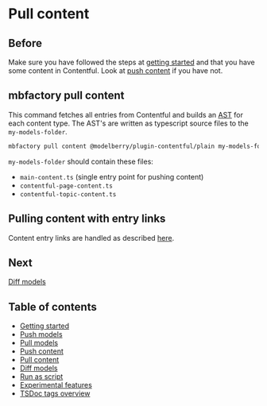 # Pull content

## Before

Make sure you have followed the steps at [getting started](./getting-started.md)
and that you have some content in Contentful. Look at [push
content](./push-models.md) if you have not.

## mbfactory pull content

This command fetches all entries from Contentful and builds an
[AST](https://en.wikipedia.org/wiki/Abstract_syntax_tree) for each content type.
The AST's are written as typescript source files to the `my-models-folder`.

```bash
mbfactory pull content @modelberry/plugin-contentful/plain my-models-folder
```

`my-models-folder` should contain these files:

- `main-content.ts` (single entry point for pushing content)
- `contentful-page-content.ts`
- `contentful-topic-content.ts`

## Pulling content with entry links

Content entry links are handled as described [here](https://github.com/modelberry/factory/blob/main/packages/plugin-contentful/src/commands/pull-content/README.md).

## Next

[Diff models](./diff-models.md)

## Table of contents

- [Getting started](./getting-started.md)
- [Push models](./push-models.md)
- [Pull models](./pull-models.md)
- [Push content](./push-content.md)
- [Pull content](./pull-content.md)
- [Diff models](./diff-models.md)
- [Run as script](./run-as-script.md)
- [Experimental features](./experimental-features.md)
- [TSDoc tags overview](./tsdocs-tags-overview.md)
